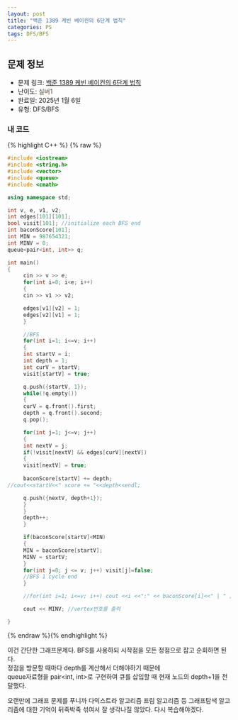 ```yaml
---
layout: post
title: "백준 1389 케빈 베이컨의 6단계 법칙"
categories: PS
tags: DFS/BFS
---
```


## 문제 정보
- 문제 링크: [백준 1389 케빈 베이컨의 6단계 법칙](https://www.acmicpc.net/problem/1389)
- 난이도: <span style="color:#544831">실버1</span>
- 완료일: 2025년 1월 6일
- 유형: DFS/BFS

### 내 코드

{% highlight C++ %} {% raw %}
```C++
#include <iostream>
#include <string.h>
#include <vector>
#include <queue>
#include <cmath>

using namespace std;

int v, e, v1, v2;
int edges[101][101];
bool visit[101]; //initialize each BFS end
int baconScore[101];
int MIN = 987654321;
int MINV = 0;
queue<pair<int, int>> q;

int main()
{  
	 cin >> v >> e;
	 for(int i=0; i<e; i++)
	 {
	 cin >> v1 >> v2;

	 edges[v1][v2] = 1;
	 edges[v2][v1] = 1;
	 }

	 //BFS
	 for(int i=1; i<=v; i++)
	 {
	 int startV = i;
	 int depth = 1;
	 int curV = startV;
	 visit[startV] = true;

	 q.push({startV, 1});
	 while(!q.empty())
	 {
	 curV = q.front().first;
	 depth = q.front().second;
	 q.pop();

	 for(int j=1; j<=v; j++)
	 {
	 int nextV = j;
	 if(!visit[nextV] && edges[curV][nextV])
	 {
	 visit[nextV] = true;
	 
	 baconScore[startV] += depth;
//cout<<startV<<" score += "<<depth<<endl;

	 q.push({nextV, depth+1});
	 }
	 }
	 depth++;
	 }

	 if(baconScore[startV]<MIN)
	 {
	 MIN = baconScore[startV];
	 MINV = startV;
	 }
	 for(int j=0; j <= v; j++) visit[j]=false;
	 //BFS 1 cycle end
	 }

	 //for(int i=1; i<=v; i++) cout <<i <<":" << baconScore[i]<<" | " ;

	 cout << MINV; //vertex번호를 출력

}
```
{% endraw %}{% endhighlight %}

  
이건 간단한 그래프문제다. BFS를 사용하되 시작점을 모든 정점으로 잡고 순회하면 된다.  
정점을 방문할 때마다 depth를 계산해서 더해야하기 때문에   
queue자료형을 pair<int, int>로 구현하여 큐를 삽입할 때 현재 노드의 depth+1을 전달했다.  

오랜만에 그래프 문제를 푸니까 다익스트라 알고리즘 프림 알고리즘 등 그래프탐색 알고리즘에 대한 기억이 뒤죽박죽 섞여서 잘 생각나질 않았다. 다시 복습해야겠다.
